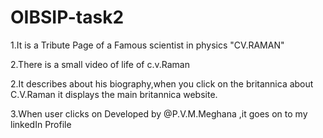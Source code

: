 # OIBSIP-task2


1.It is a Tribute Page of a Famous scientist in physics "CV.RAMAN"

2.There is a small video of life of c.v.Raman

2.It describes about his biography,when you click on the britannica about C.V.Raman it displays the main britannica website.

3.When user clicks on Developed by @P.V.M.Meghana ,it goes on to my linkedIn Profile
